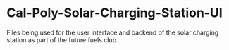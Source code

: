 # Cal-Poly-Solar-Charging-Station-UI
Files being used for the user interface and backend of the solar charging station as part of the future fuels club.
